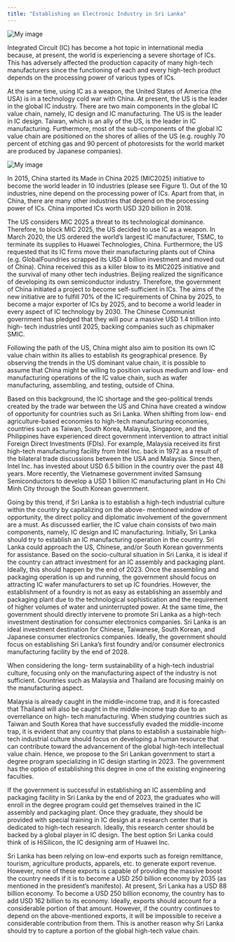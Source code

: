```yaml
---
title: "Establishing an Electronic Industry in Sri Lanka"
---
```


![My image](/images/article/Expert-Insights/establishing-an-electronic-industry-in-sri-lanka.png)

Integrated Circuit (IC) has
become a hot topic in international
media because, at present, the
world is experiencing a severe
shortage of ICs. This has adversely
affected the production capacity of
many high-tech manufacturers since
the functioning of each and every
high-tech product depends on the
processing power of various types
of ICs.

At the same time, using IC as a
weapon, the United States of America
(the USA) is in a technology cold war
with China. At present, the US is
the leader in the global IC industry.
There are two main components in
the global IC value chain, namely, IC
design and IC manufacturing. The
US is the leader in IC design. Taiwan,
which is an ally of the US, is the leader
in IC manufacturing. Furthermore,
most of the sub-components of the
global IC value chain are positioned
on the shores of allies of the US (e.g.
roughly 70 percent of etching gas
and 90 percent of photoresists for
the world market are produced by
Japanese companies).

![My image](/images/article/Expert-Insights/Made-in-china.png)

In 2015, China started its Made
in China 2025 (MIC2025) initiative
to become the world leader in 10
industries (please see Figure 1). Out
of the 10 industries, nine depend on
the processing power of ICs. Apart
from that, in China, there are many
other industries that depend on
the processing power of ICs. China
imported ICs worth USD 320 billion
in 2018.

The US considers MIC 2025
a threat to its technological
dominance. Therefore, to block
MIC 2025, the US decided to use
IC as a weapon. In March 2020, the
US ordered the world’s largest IC
manufacturer, TSMC, to terminate
its supplies to Huawei Technologies,
China.
Furthermore,
the
US
requested that its IC firms move their
manufacturing plants out of China
(e.g. GlobalFoundries scrapped its
USD 4 billion investment and moved
out of China). China received this as
a killer blow to its MIC2025 initiative
and the survival of many other
tech industries. Beijing realized the
significance of developing its own
semiconductor industry. Therefore,
the government of China initiated a
project to become self-sufficient in
ICs. The aims of the new initiative are
to fulfill 70% of the IC requirements
of China by 2025, to become a
major exporter of ICs by 2025, and
to become a world leader in every
aspect of IC technology by 2030.
The Chinese Communist government
has pledged that they will pour a
massive USD 1.4 trillion into high-
tech industries until 2025, backing
companies such as chipmaker SMIC.

Following the path of the US,
China might also aim to position its
own IC value chain within its allies to
establish its geographical presence.
By observing the trends in the US
dominant value chain, it is possible
to assume that China might be willing
to position various medium and low-
end manufacturing operations of
the IC value chain, such as wafer
manufacturing, assembling, and
testing, outside of China.

Based on this background, the IC
shortage and the geo-political trends
created by the trade war between the
US and China have created a window
of opportunity for countries such as
Sri Lanka. When shifting from low-
end agriculture-based economies to
high-tech manufacturing economies,
countries such as Taiwan, South
Korea, Malaysia, Singapore, and
the Philippines have experienced
direct
government
intervention
to attract initial Foreign Direct
Investments (FDIs). For example,
Malaysia received its first high-tech
manufacturing facility from Intel
Inc. back in 1972 as a result of the
bilateral trade discussions between
the USA and Malaysia. Since then,
Intel Inc. has invested about USD 6.5
billion in the country over the past 48
years. More recently, the Vietnamese
government
invited
Samsung
Semiconductors to develop a USD
1 billion IC manufacturing plant in
Ho Chi Minh City through the South
Korean government.

Going by this trend, if Sri
Lanka is to establish a high-tech
industrial culture within the country
by capitalizing on the above-
mentioned window of opportunity,
the direct policy and diplomatic
involvement of the government are
a must. As discussed earlier, the
IC value chain consists of two main
components, namely, IC design
and IC manufacturing. Initially, Sri
Lanka should try to establish an
IC manufacturing operation in the
country. Sri Lanka could approach
the US, Chinese, and/or South Korean
governments for assistance. Based
on the socio-cultural situation in Sri
Lanka, it is ideal if the country can
attract investment for an IC assembly
and packaging plant. Ideally, this
should happen by the end of 2023.
Once the assembling and packaging
operation is up and running, the
government
should
focus
on
attracting IC wafer manufacturers
to set up IC foundries. However, the
establishment of a foundry is not as
easy as establishing an assembly
and packaging plant due to the
technological sophistication and
the requirement of higher volumes
of water and uninterrupted power.
At the same time, the government
should directly intervene to promote
Sri Lanka as a high-tech investment
destination for consumer electronics
companies. Sri Lanka is an ideal
investment destination for Chinese,
Taiwanese, South Korean, and
Japanese consumer electronics
companies. Ideally, the government
should focus on establishing
Sri Lanka’s first foundry and/or
consumer electronics manufacturing
facility by the end of 2028.

When considering the long-
term sustainability of a high-tech
industrial culture, focusing only
on the manufacturing aspect
of the industry is not sufficient.
Countries such as Malaysia and
Thailand are focusing mainly on the
manufacturing aspect.

Malaysia is already caught in
the middle-income trap, and it is
forecasted that Thailand will also
be caught in the middle-income
trap due to an overreliance on high-
tech manufacturing. When studying
countries such as Taiwan and
South Korea that have successfully
evaded the middle-income trap, it is
evident that any country that plans
to establish a sustainable high-tech
industrial culture should focus on
developing a human resource that can
contribute toward the advancement
of the global high-tech intellectual
value chain. Hence, we propose to
the Sri Lankan government to start
a degree program specializing in
IC design starting in 2023. The
government has the option of
establishing this degree in one of the
existing engineering faculties.

If the government is successful
in establishing an IC assembling and
packaging facility in Sri Lanka by
the end of 2023, the graduates who
will enroll in the degree program
could get themselves trained in the
IC assembly and packaging plant.
Once they graduate, they should
be provided with special training in
IC design at a research center that
is dedicated to high-tech research.
Ideally, this research center should
be backed by a global player in IC
design. The best option Sri Lanka
could think of is HiSilicon, the IC
designing arm of Huawei Inc.

Sri Lanka has been relying on
low-end exports such as foreign
remittance, tourism, agriculture
products, apparels, etc. to generate
export revenue. However, none of
these exports is capable of providing
the massive boost the country needs
if it is to become a USD 250 billion
economy by 2035 (as mentioned
in the president’s manifesto). At
present, Sri Lanka has a USD 88
billion economy. To become a USD
250 billion economy, the country
has to add USD 162 billion to its
economy. Ideally, exports should
account for a considerable portion
of that amount. However, if the
country continues to depend on the
above-mentioned exports, it will be
impossible to receive a considerable
contribution from them. This is
another reason why Sri Lanka should
try to capture a portion of the global
high-tech value chain.
